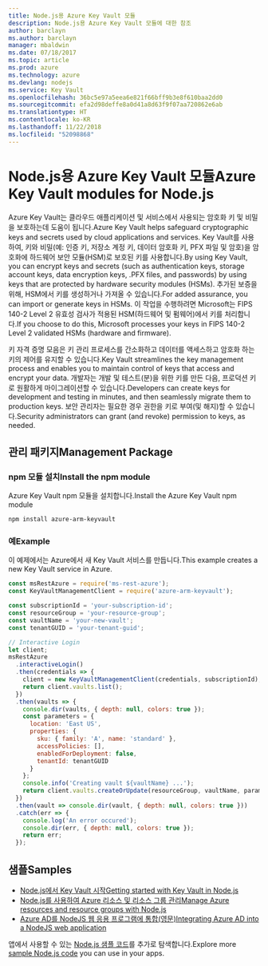 ```yaml
---
title: Node.js용 Azure Key Vault 모듈
description: Node.js용 Azure Key Vault 모듈에 대한 참조
author: barclayn
ms.author: barclayn
manager: mbaldwin
ms.date: 07/18/2017
ms.topic: article
ms.prod: azure
ms.technology: azure
ms.devlang: nodejs
ms.service: Key Vault
ms.openlocfilehash: 36bc5e97a5eea6e821f66bff9b3e8f610baa2dd0
ms.sourcegitcommit: efa2d98deffe8a0d41a8d63f9f07aa720862e6ab
ms.translationtype: HT
ms.contentlocale: ko-KR
ms.lasthandoff: 11/22/2018
ms.locfileid: "52098868"
---
```

# <a name="azure-key-vault-modules-for-nodejs"></a><span data-ttu-id="9a884-103">Node.js용 Azure Key Vault 모듈</span><span class="sxs-lookup"><span data-stu-id="9a884-103">Azure Key Vault modules for Node.js</span></span>

<span data-ttu-id="9a884-104">Azure Key Vault는 클라우드 애플리케이션 및 서비스에서 사용되는 암호화 키 및 비밀을 보호하는데 도움이 됩니다.</span><span class="sxs-lookup"><span data-stu-id="9a884-104">Azure Key Vault helps safeguard cryptographic keys and secrets used by cloud applications and services.</span></span> <span data-ttu-id="9a884-105">Key Vault를 사용하여, 키와 비밀(예: 인증 키, 저장소 계정 키, 데이터 암호화 키, PFX 파일 및 암호)을 암호화에 하드웨어 보안 모듈(HSM)로 보호된 키를 사용합니다.</span><span class="sxs-lookup"><span data-stu-id="9a884-105">By using Key Vault, you can encrypt keys and secrets (such as authentication keys, storage account keys, data encryption keys, .PFX files, and passwords) by using keys that are protected by hardware security modules (HSMs).</span></span> <span data-ttu-id="9a884-106">추가된 보증을 위해, HSM에서 키를 생성하거나 가져올 수 있습니다.</span><span class="sxs-lookup"><span data-stu-id="9a884-106">For added assurance, you can import or generate keys in HSMs.</span></span> <span data-ttu-id="9a884-107">이 작업을 수행하려면 Microsoft는 FIPS 140-2 Level 2 유효성 검사가 적용된 HSM(하드웨어 및 펌웨어)에서 키를 처리합니다.</span><span class="sxs-lookup"><span data-stu-id="9a884-107">If you choose to do this, Microsoft processes your keys in FIPS 140-2 Level 2 validated HSMs (hardware and firmware).</span></span>

<span data-ttu-id="9a884-108">키 자격 증명 모음은 키 관리 프로세스를 간소화하고 데이터를 액세스하고 암호화 하는 키의 제어를 유지할 수 있습니다.</span><span class="sxs-lookup"><span data-stu-id="9a884-108">Key Vault streamlines the key management process and enables you to maintain control of keys that access and encrypt your data.</span></span> <span data-ttu-id="9a884-109">개발자는 개발 및 테스트(분)을 위한 키를 만든 다음, 프로덕션 키로 원활하게 마이그레이션할 수 있습니다.</span><span class="sxs-lookup"><span data-stu-id="9a884-109">Developers can create keys for development and testing in minutes, and then seamlessly migrate them to production keys.</span></span> <span data-ttu-id="9a884-110">보안 관리자는 필요한 경우 권한을 키로 부여(및 해지)할 수 있습니다.</span><span class="sxs-lookup"><span data-stu-id="9a884-110">Security administrators can grant (and revoke) permission to keys, as needed.</span></span>

## <a name="management-package"></a><span data-ttu-id="9a884-111">관리 패키지</span><span class="sxs-lookup"><span data-stu-id="9a884-111">Management Package</span></span>

### <a name="install-the-npm-module"></a><span data-ttu-id="9a884-112">npm 모듈 설치</span><span class="sxs-lookup"><span data-stu-id="9a884-112">Install the npm module</span></span> 

<span data-ttu-id="9a884-113">Azure Key Vault npm 모듈을 설치합니다.</span><span class="sxs-lookup"><span data-stu-id="9a884-113">Install the Azure Key Vault npm module</span></span>

```bash
npm install azure-arm-keyvault
```

### <a name="example"></a><span data-ttu-id="9a884-114">예</span><span class="sxs-lookup"><span data-stu-id="9a884-114">Example</span></span>

<span data-ttu-id="9a884-115">이 예제에서는 Azure에서 새 Key Vault 서비스를 만듭니다.</span><span class="sxs-lookup"><span data-stu-id="9a884-115">This example creates a new Key Vault service in Azure.</span></span>

```javascript
const msRestAzure = require('ms-rest-azure');
const KeyVaultManagementClient = require('azure-arm-keyvault');

const subscriptionId = 'your-subscription-id';
const resourceGroup = 'your-resource-group';
const vaultName = 'your-new-vault';
const tenantGUID = 'your-tenant-guid';

// Interactive Login
let client;
msRestAzure
  .interactiveLogin()
  .then(credentials => {
    client = new KeyVaultManagementClient(credentials, subscriptionId);
    return client.vaults.list();
  })
  .then(vaults => {
    console.dir(vaults, { depth: null, colors: true });
    const parameters = {
      location: 'East US',
      properties: {
        sku: { family: 'A', name: 'standard' },
        accessPolicies: [],
        enabledForDeployment: false,
        tenantId: tenantGUID
      }
    };
    console.info('Creating vault ${vaultName} ...');
    return client.vaults.createOrUpdate(resourceGroup, vaultName, parameters);
  })
  .then(vault => console.dir(vault, { depth: null, colors: true }))
  .catch(err => {
    console.log('An error occured');
    console.dir(err, { depth: null, colors: true });
    return err;
  });
```

## <a name="samples"></a><span data-ttu-id="9a884-116">샘플</span><span class="sxs-lookup"><span data-stu-id="9a884-116">Samples</span></span>

- [<span data-ttu-id="9a884-117">Node.js에서 Key Vault 시작</span><span class="sxs-lookup"><span data-stu-id="9a884-117">Getting started with Key Vault in Node.js</span></span>](https://azure.microsoft.com/resources/samples/key-vault-node-getting-started/)
- [<span data-ttu-id="9a884-118">Node.js를 사용하여 Azure 리소스 및 리소스 그룹 관리</span><span class="sxs-lookup"><span data-stu-id="9a884-118">Manage Azure resources and resource groups with Node.js</span></span>](https://azure.microsoft.com/resources/samples/resource-manager-node-resources-and-groups/) 
- [<span data-ttu-id="9a884-119">Azure AD를 NodeJS 웹 응용 프로그램에 통합(영문)</span><span class="sxs-lookup"><span data-stu-id="9a884-119">Integrating Azure AD into a NodeJS web application</span></span>](https://azure.microsoft.com/resources/samples/active-directory-node-webapp-openidconnect/) 

<span data-ttu-id="9a884-120">앱에서 사용할 수 있는 [Node.js 샘플 코드](https://azure.microsoft.com/resources/samples/?platform=nodejs)를 추가로 탐색합니다.</span><span class="sxs-lookup"><span data-stu-id="9a884-120">Explore more [sample Node.js code](https://azure.microsoft.com/resources/samples/?platform=nodejs) you can use in your apps.</span></span>
